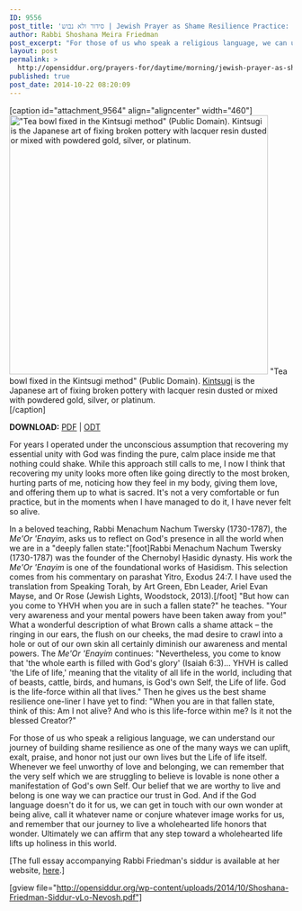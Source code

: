 ```yaml
---
ID: 9556
post_title: 'סידור ולא נבוש | Jewish Prayer as Shame Resilience Practice: Siddur v&#8217;Lo Nevosh for Shaḥarit by Rabbi Shoshana Friedman'
author: Rabbi Shoshana Meira Friedman
post_excerpt: "For those of us who speak a religious language, we can understand our journey of building shame resilience as one of the many ways we can uplift, exalt, praise, and honor not just our own lives but the Life of life itself. Whenever we feel unworthy of love and belonging, we can remember that the very self which we are struggling to believe is lovable is none other a manifestation of God's own Self.  Our belief that we are worthy to live and belong is one way we can practice our trust in God.  And if the God language doesn't do it for us, we can get in touch with our own wonder at being alive, call it whatever name or conjure whatever image works for us, and remember that our journey to live a wholehearted life honors that wonder. Ultimately we can affirm that any step toward a wholehearted life lifts up holiness in this world."
layout: post
permalink: >
  http://opensiddur.org/prayers-for/daytime/morning/jewish-prayer-as-shame-resilience-practice-siddur-vlo-nevosh-by-rabbi-shoshana-friedman/
published: true
post_date: 2014-10-22 08:20:09
---
```

[caption id="attachment_9564" align="aligncenter" width="460"]<a href="http://opensiddur.org/wp-content/uploads/2014/10/Tea_bowl_fixed_in_the_Kintsugi_method.jpg"><img src="http://opensiddur.org/wp-content/uploads/2014/10/Tea_bowl_fixed_in_the_Kintsugi_method.jpg" alt="&quot;Tea bowl fixed in the Kintsugi method&quot; (Public Domain). Kintsugi  is the Japanese art of fixing broken pottery with lacquer resin dusted or mixed with powdered gold, silver, or platinum. " width="460" height="460" class="size-full wp-image-9564" /></a> "Tea bowl fixed in the Kintsugi method" (Public Domain). <a href="http://en.wikipedia.org/wiki/Kintsugi">Kintsugi</a>  is the Japanese art of fixing broken pottery with lacquer resin dusted or mixed with powdered gold, silver, or platinum.<br />[/caption]

<strong>DOWNLOAD:</strong> <a href="http://opensiddur.org/wp-content/uploads/2014/10/Shoshana-Friedman-Siddur-vLo-Nevosh.pdf">PDF</a> | <a href="http://opensiddur.org/wp-content/uploads/2014/10/Shoshana-Friedman-Siddur-vLo-Nevosh.odt">ODT</a>

For years I operated under the unconscious assumption that recovering my essential unity with God was finding the pure, calm place inside me that nothing could shake.  While this approach still calls to me, I now I think that recovering my unity looks more often like going directly to the most broken, hurting parts of me, noticing how they feel in my body, giving them love, and offering them up to what is sacred.  It's not a very comfortable or fun practice, but in the moments when I have managed to do it, I have never felt so alive.

In a beloved teaching, Rabbi Menachum Nachum Twersky (1730-1787), the <em>Me'Or 'Enayim</em>, asks us to reflect on God's presence in all the world when we are in a "deeply fallen state:"[foot]Rabbi Menachum Nachum Twersky (1730-1787) was the founder of the Chernobyl Ḥasidic dynasty. His work the <em>Me'Or 'Enayim</em> is one of the foundational works of Ḥasidism. This selection comes from his commentary on parashat Yitro, Exodus 24:7. I have used the translation from Speaking Torah, by Art Green, Ebn Leader, Ariel Evan Mayse, and Or Rose (Jewish Lights, Woodstock, 2013).[/foot] "But how can you come to YHVH when you are in such a fallen state?" he teaches. "Your very awareness and your mental powers have been taken away from you!"  What a wonderful description of what Brown calls a shame attack – the ringing in our ears, the flush on our cheeks, the mad desire to crawl into a hole or out of our own skin all certainly diminish our awareness and mental powers. The <em>Me'Or 'Enayim</em> continues: "Nevertheless, you come to know that 'the whole earth is filled with God's glory' (Isaiah 6:3)... YHVH is called 'the Life of life,' meaning that the vitality of all life in the world, including that of beasts, cattle, birds, and humans, is God's own Self, the Life of life.  God is the life-force within all that lives." Then he gives us the best shame resilience one-liner I have yet to find: "When you are in that fallen state, think of this: Am I not alive? And who is this life-force within me? Is it not the blessed Creator?"

For those of us who speak a religious language, we can understand our journey of building shame resilience as one of the many ways we can uplift, exalt, praise, and honor not just our own lives but the Life of life itself. Whenever we feel unworthy of love and belonging, we can remember that the very self which we are struggling to believe is lovable is none other a manifestation of God's own Self.  Our belief that we are worthy to live and belong is one way we can practice our trust in God.  And if the God language doesn't do it for us, we can get in touch with our own wonder at being alive, call it whatever name or conjure whatever image works for us, and remember that our journey to live a wholehearted life honors that wonder. Ultimately we can affirm that any step toward a wholehearted life lifts up holiness in this world.

[The full essay accompanying Rabbi Friedman's siddur is available at her website, <a href="http://web.archive.org/web/20160804165328/http://shoshanameira.com:80/wp-content/uploads/2014/07/Prayer-as-Shame-Resilience-Practice.pdf">here</a>.]

[gview file="http://opensiddur.org/wp-content/uploads/2014/10/Shoshana-Friedman-Siddur-vLo-Nevosh.pdf"]